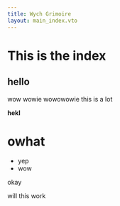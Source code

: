 ```yaml
---
title: Wych Grimoire
layout: main_index.vto
---
```


# This is the index
## hello

wow wowie wowowowie this is a lot

**hekl**

# owhat

- yep
- wow

okay

will this work
